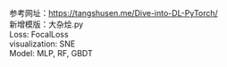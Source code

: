 参考网址：https://tangshusen.me/Dive-into-DL-PyTorch/<br>
新增模版：大杂烩.py<br>
Loss: FocalLoss<br>
visualization: SNE<br>
Model: MLP, RF, GBDT<br>
